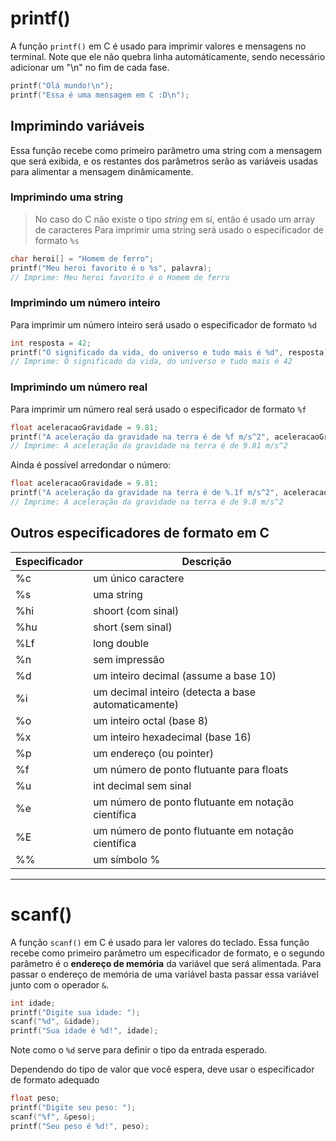 # printf()
A função `printf()` em C é usado para imprimir valores e mensagens no terminal. Note que ele não quebra linha automáticamente, sendo necessário adicionar um "\n" no fim de cada fase.
```c
printf("Olá mundo!\n");
printf("Essa é uma mensagem em C :D\n");
```

## Imprimindo variáveis
Essa função recebe como primeiro parâmetro uma string com a mensagem que será exibida, e os restantes dos parâmetros serão as variáveis usadas para alimentar a mensagem dinâmicamente.

### Imprimindo uma string
> No caso do C não existe o tipo _string_ em sí, então é usado um array de caracteres
Para imprimir uma string será usado o especificador de formato `%s`
```c
char heroi[] = "Homem de ferro";
printf("Meu heroi favorito é o %s", palavra);
// Imprime: Meu heroi favorito é o Homem de ferro
```

### Imprimindo um número inteiro
Para imprimir um número inteiro será usado o especificador de formato `%d`
```c
int resposta = 42;
printf("O significado da vida, do universo e tudo mais é %d", resposta);
// Imprime: O significado da vida, do universo e tudo mais é 42
```

### Imprimindo um número real
Para imprimir um número real será usado o especificador de formato `%f`
```c
float aceleracaoGravidade = 9.81;
printf("A aceleração da gravidade na terra é de %f m/s^2", aceleracaoGravidade);
// Imprime: A aceleração da gravidade na terra é de 9.81 m/s^2
```
Ainda é possível arredondar o número:
```c
float aceleracaoGravidade = 9.81;
printf("A aceleração da gravidade na terra é de %.1f m/s^2", aceleracaoGravidade);
// Imprime: A aceleração da gravidade na terra é de 9.8 m/s^2
```

## Outros especificadores de formato em C
Especificador | Descrição
--------------|-------------------
%c            | um único caractere
%s            | uma string
%hi           | shoort (com sinal)
%hu           | short (sem sinal)
%Lf           | long double
%n            | sem impressão
%d            | um inteiro decimal (assume a base 10)
%i            | um decimal inteiro (detecta a base automaticamente)
%o            | um inteiro octal (base 8)
%x            | um inteiro hexadecimal (base 16)
%p            | um endereço (ou pointer)
%f            | um número de ponto flutuante para floats
%u            | int decimal sem sinal
%e            | um número de ponto flutuante em notação científica
%E            | um número de ponto flutuante em notação científica
%%            | um símbolo %

---

# scanf()
A função `scanf()` em C é usado para ler valores do teclado. Essa função recebe como primeiro parâmetro um especificador de formato, e o segundo parâmetro é o **endereço de memória** da variável que será alimentada.
Para passar o endereço de memória de uma variável basta passar essa variável junto com o operador `&`.
```c
int idade;
printf("Digite sua idade: ");
scanf("%d", &idade);
printf("Sua idade é %d!", idade);
```
Note como o `%d` serve para definir o tipo da entrada esperado.

Dependendo do tipo de valor que você espera, deve usar o especificador de formato adequado
```c
float peso;
printf("Digite seu peso: ");
scanf("%f", &peso);
printf("Seu peso é %d!", peso);
```